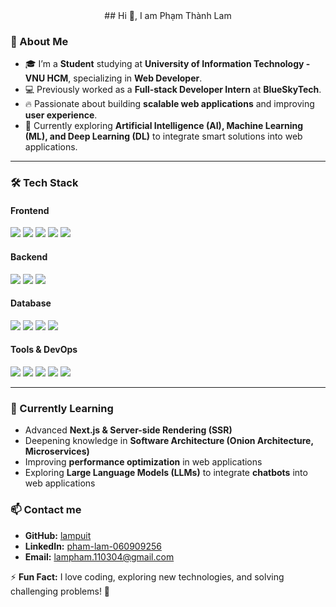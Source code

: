 <div align="center"> 
## Hi 👋, I am Phạm Thành Lam  
</div>

### 🚀 About Me  
- 🎓 I’m a **Student** studying at **University of Information Technology - VNU HCM**, specializing in **Web Developer**.  
- 💻 Previously worked as a **Full-stack Developer Intern** at **BlueSkyTech**.  
- 🔥 Passionate about building **scalable web applications** and improving **user experience**.
- 🤖 Currently exploring **Artificial Intelligence (AI), Machine Learning (ML), and Deep Learning (DL)** to integrate smart solutions into web applications.    

---

### 🛠 Tech Stack  

#### **Frontend**  
<p align="left">
  <a href="https://react.dev/" target="_blank"><img src="https://img.shields.io/badge/React-61DAFB?style=for-the-badge&logo=react&logoColor=white" /></a>
  <a href="https://nextjs.org/" target="_blank"><img src="https://img.shields.io/badge/Next.js-000000?style=for-the-badge&logo=nextdotjs&logoColor=white" /></a>
  <a href="https://tailwindcss.com/" target="_blank"><img src="https://img.shields.io/badge/TailwindCSS-06B6D4?style=for-the-badge&logo=tailwindcss&logoColor=white" /></a>
  <a href="https://mui.com/" target="_blank"><img src="https://img.shields.io/badge/MaterialUI-007FFF?style=for-the-badge&logo=mui&logoColor=white" /></a>
  <a href="https://ui.shadcn.com/" target="_blank"><img src="https://img.shields.io/badge/ShadCN-000000?style=for-the-badge&logo=shadcn&logoColor=white" /></a>
</p>

#### **Backend**  
<p align="left">
  <a href="https://dotnet.microsoft.com/en-us/" target="_blank"><img src="https://img.shields.io/badge/.NET%20Core-512BD4?style=for-the-badge&logo=dotnet&logoColor=white" /></a>
  <a href="https://learn.microsoft.com/en-us/ef/" target="_blank"><img src="https://img.shields.io/badge/Entity%20Framework-512BD4?style=for-the-badge&logo=efcore&logoColor=white" /></a>
  <a href="https://restfulapi.net/" target="_blank"><img src="https://img.shields.io/badge/REST%20API-02569B?style=for-the-badge&logo=fastapi&logoColor=white" /></a>
</p>

#### **Database**  
<p align="left">
  <a href="https://www.microsoft.com/en-us/sql-server/" target="_blank"><img src="https://img.shields.io/badge/SQL%20Server-CC2927?style=for-the-badge&logo=microsoftsqlserver&logoColor=white" /></a>
  <a href="https://www.mysql.com/" target="_blank"><img src="https://img.shields.io/badge/MySQL-4479A1?style=for-the-badge&logo=mysql&logoColor=white" /></a>
  <a href="https://www.postgresql.org/" target="_blank"><img src="https://img.shields.io/badge/PostgreSQL-336791?style=for-the-badge&logo=postgresql&logoColor=white" /></a>
  <a href="https://www.mongodb.com/" target="_blank"><img src="https://img.shields.io/badge/MongoDB-47A248?style=for-the-badge&logo=mongodb&logoColor=white" /></a>
</p>

#### **Tools & DevOps**  
<p align="left">
  <a href="https://git-scm.com/" target="_blank"><img src="https://img.shields.io/badge/Git-F05032?style=for-the-badge&logo=git&logoColor=white" /></a>
  <a href="https://www.postman.com/" target="_blank"><img src="https://img.shields.io/badge/Postman-FF6C37?style=for-the-badge&logo=postman&logoColor=white" /></a>
  <a href="https://swagger.io/" target="_blank"><img src="https://img.shields.io/badge/Swagger-85EA2D?style=for-the-badge&logo=swagger&logoColor=white" /></a>
  <a href="https://learn.microsoft.com/en-us/iis/" target="_blank"><img src="https://img.shields.io/badge/IIS-0078D4?style=for-the-badge&logo=windows&logoColor=white" /></a>
  <a href="https://www.docker.com/" target="_blank"><img src="https://img.shields.io/badge/Docker-2496ED?style=for-the-badge&logo=docker&logoColor=white" /></a>
</p>

---

### 📖 Currently Learning 
- Advanced **Next.js & Server-side Rendering (SSR)**  
- Deepening knowledge in **Software Architecture (Onion Architecture, Microservices)**  
- Improving **performance optimization** in web applications
- Exploring **Large Language Models (LLMs)** to integrate **chatbots** into web applications  

### 📫 Contact me  
- **GitHub:** [lampuit](https://github.com/lampuit)  
- **LinkedIn:** [pham-lam-060909256](https://www.linkedin.com/in/pham-lam-060909256)  
- **Email:** lampham.110304@gmail.com  

⚡ **Fun Fact:** I love coding, exploring new technologies, and solving challenging problems! 🚀  
